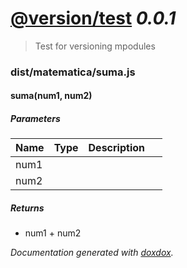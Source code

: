 # [@version/test](https://github.com/joselgonzalezc/version_test) *0.0.1*

> Test for versioning mpodules


### dist/matematica/suma.js


#### suma(num1, num2) 






##### Parameters

| Name | Type | Description |  |
| ---- | ---- | ----------- | -------- |
| num1 |  |  | &nbsp; |
| num2 |  |  | &nbsp; |




##### Returns


-  num1 + num2




*Documentation generated with [doxdox](https://github.com/neogeek/doxdox).*
